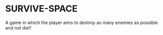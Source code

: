 # SURVIVE-SPACE
A game in which the player aims to destroy as many enemies as possible and not die!!
